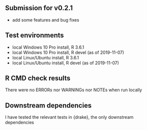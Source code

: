 ## Submission for v0.2.1
* add some features and bug fixes

## Test environments
* local Windows 10 Pro install, R 3.6.1
* local Windows 10 Pro install, R devel (as of 2019-11-07)
* local Linux/Ubuntu install, R 3.6.1
* local Linux/Ubuntu install, R devel (as of 2019-11-07)

## R CMD check results
There were no ERRORs nor WARNINGs nor NOTEs when run locally

## Downstream dependencies
I have tested the relevant tests in {drake}, the only downstream dependencies
